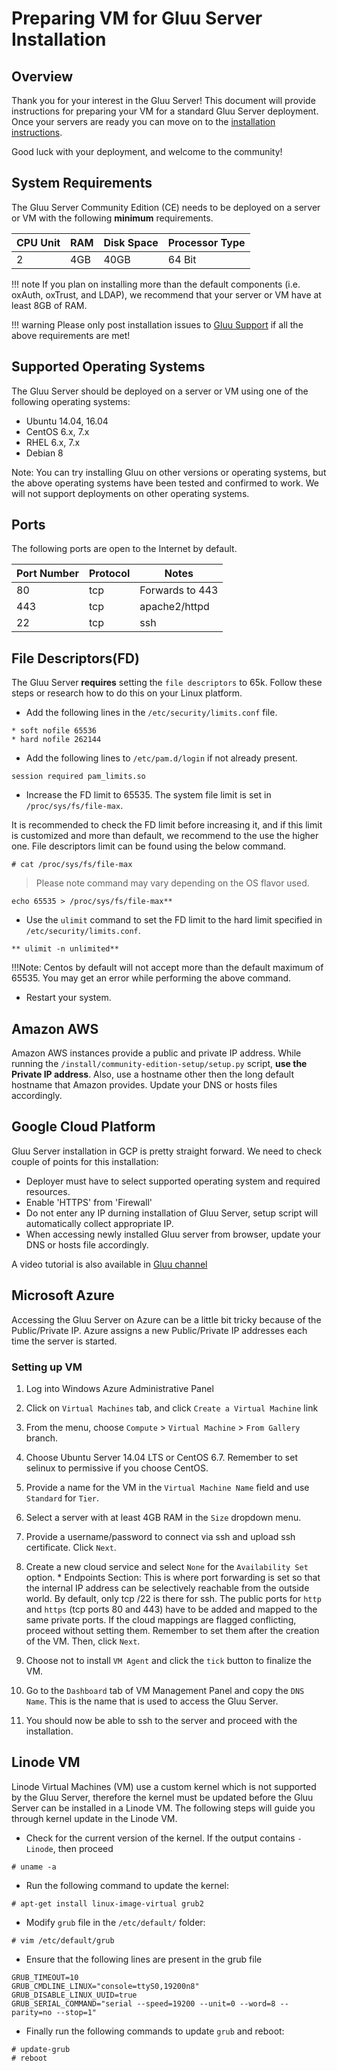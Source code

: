 # Preparing VM for Gluu Server Installation
## Overview
Thank you for your interest in the Gluu Server! This document will provide instructions for preparing your VM for a standard Gluu Server deployment. Once your servers are ready you can move on to the [installation instructions](../installation-guide/install.md). 

Good luck with your deployment, and welcome to the community!

## System Requirements

The Gluu Server Community Edition (CE) needs to be deployed on a 
server or VM with the following **minimum** requirements. 

|CPU Unit  |    RAM     |   Disk Space      | Processor Type |
|----------|------------|-------------------|----------------|
|       2  |    4GB     |   40GB            |  64 Bit        |

!!! note
    If you plan on installing more than the default components (i.e. oxAuth, oxTrust, and LDAP), we recommend that your server or VM have at least 8GB of RAM. 

!!! warning
    Please only post installation issues to [Gluu Support](https://support.gluu.org) if all the above requirements are met!

## Supported Operating Systems
The Gluu Server should be deployed on a server or VM using one of the following operating systems:

- Ubuntu 14.04, 16.04
- CentOS 6.x, 7.x
- RHEL 6.x, 7.x
- Debian 8

Note: You can try installing Gluu on other versions or operating systems, but the above operating systems have been tested and confirmed to work. We will not support deployments on other operating systems. 

## Ports

The following ports are open to the Internet by default.

|       Port Number     |       Protocol        |   Notes          |
|-----------------------|-----------------------|------------------|
|       80              |       tcp             | Forwards to 443  |
|       443             |       tcp             | apache2/httpd    |
|       22              |       tcp             | ssh              |


## File Descriptors(FD)

The Gluu Server **requires** setting the `file descriptors` to 65k. 
Follow these steps or research how to do this on your Linux platform.

* Add the following lines in the `/etc/security/limits.conf` file.

```
* soft nofile 65536
* hard nofile 262144
```

* Add the following lines to `/etc/pam.d/login` if not already present.
```
session required pam_limits.so
```

* Increase the FD limit to 65535. The system file limit 
is set in `/proc/sys/fs/file-max`.

It is recommended to check the FD limit before increasing it, 
and if this limit is customized and more than default, 
we recommend to the use the higher one.
File descriptors limit can be found using the below command. 

```
# cat /proc/sys/fs/file-max
```
> Please note command may vary depending on the OS flavor used.

```
echo 65535 > /proc/sys/fs/file-max**
```
* Use the `ulimit` command to set the FD limit to the hard limit specified in `/etc/security/limits.conf`.

```
** ulimit -n unlimited**
```

!!!Note:
    Centos by default will not accept more than the default maximum of 65535. You may get an error while performing the above command.

* Restart your system.     

## Amazon AWS      

Amazon AWS instances provide a public and private IP address. While
running the `/install/community-edition-setup/setup.py` script, **use the
Private IP address**. Also, use a hostname other then the long default
hostname that Amazon provides. Update your DNS or hosts files accordingly.

## Google Cloud Platform

Gluu Server installation in GCP is pretty straight forward. We need to check couple of 
points for this installation: 

 - Deployer must have to select supported operating system and required resources. 
 - Enable 'HTTPS' from 'Firewall'
 - Do not enter any IP durning installation of Gluu Server, setup script will automatically 
collect appropriate IP. 
 - When accessing newly installed Gluu server from browser, update your DNS or hosts file accordingly. 
 
 A video tutorial is also available in [Gluu channel](https://www.youtube.com/watch?v=0RskrQG8km8)

## Microsoft Azure      

Accessing the Gluu Server on Azure can be a little bit tricky because of
the Public/Private IP. Azure assigns a new Public/Private IP
addresses each time the server is started. 

### Setting up VM       
1. Log into Windows Azure Administrative Panel

2. Click on `Virtual Machines` tab, and click `Create a Virtual Machine` link

3. From the menu, choose `Compute` > `Virtual Machine` > `From Gallery` branch.

4. Choose Ubuntu Server 14.04 LTS or CentOS 6.7. Remember to set selinux
   to permissive if you choose CentOS.

5. Provide a name for the VM in the `Virtual Machine Name` field and use `Standard` for `Tier`.

6. Select a server with at least 4GB RAM in the `Size` dropdown menu.

7. Provide a username/password to connect via ssh and upload ssh certificate. Click `Next`.

8. Create a new cloud service and select `None` for the `Availability Set` option.
        * Endpoints Section: This is where port forwarding is set so
      that the internal IP address can be selectively reachable from
      the outside world. By default, only tcp /22 is there for ssh. The
      public ports for `http` and `https` (tcp ports 80 and 443) have to be
      added and mapped to the same private ports. If the cloud mappings
      are flagged conflicting, proceed without setting them. Remember to
      set them after the creation of the VM. Then, click `Next`.

9. Choose not to install `VM Agent` and click the `tick` button to
   finalize the VM.

10. Go to the `Dashboard` tab of VM Management Panel and copy the `DNS
    Name`. This is the name that is used to access the Gluu Server.

11. You should now be able to ssh to the server and proceed with the 
    installation.


## Linode VM

Linode Virtual Machines (VM) use a custom kernel which is not 
supported by the Gluu Server, therefore the kernel must be updated before 
the Gluu Server can be installed in a Linode VM. The following steps will 
guide you through kernel update in the Linode VM.

* Check for the current version of the kernel. If the output contains `-Linode`, then proceed
```
# uname -a
```

* Run the following command to update the kernel:
```
# apt-get install linux-image-virtual grub2
```

* Modify `grub` file in the `/etc/default/` folder:
```
# vim /etc/default/grub
```

  * Ensure that the following lines are present in the grub file
```
GRUB_TIMEOUT=10
GRUB_CMDLINE_LINUX="console=ttyS0,19200n8"
GRUB_DISABLE_LINUX_UUID=true
GRUB_SERIAL_COMMAND="serial --speed=19200 --unit=0 --word=8 --parity=no --stop=1"
```

* Finally run the following commands to update `grub` and reboot:
```
# update-grub
# reboot
```

